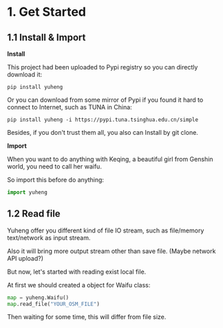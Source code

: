 # 1. Get Started

## 1.1 Install & Import

**Install**

This project had been uploaded to Pypi registry so you can directly download it:

```shell
pip install yuheng
```

Or you can download from some mirror of Pypi if you found it hard to connect to Internet, such as TUNA in China:

```shell
pip install yuheng -i https://pypi.tuna.tsinghua.edu.cn/simple
```

Besides, if you don't trust them all, you also can Install by git clone.

**Import**

When you want to do anything with Keqing, a beautiful girl from Genshin world, you need to call her waifu.

So import this before do anything:

```python
import yuheng
```

## 1.2 Read file

Yuheng offer you different kind of file IO stream, such as file/memory text/network as input stream.

Also it will bring more output stream other than save file. (Maybe network API upload?)

But now, let's started with reading exist local file.

At first we should created a object for Waifu class:

```python
map = yuheng.Waifu()
map.read_file("YOUR_OSM_FILE")
```

Then waiting for some time, this will differ from file size.
